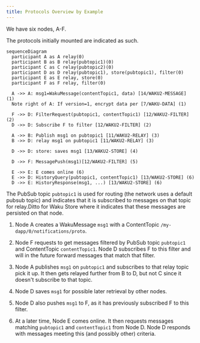 ```yaml
---
title: Protocols Overview by Example
---
```


We have six nodes, A-F.

The protocols initially mounted are indicated as such.

```mermaid
sequenceDiagram
  participant A as A relay(0)
  participant B as B relay(pubtopic1)(0)
  participant C as C relay(pubtopic2)(0)
  participant D as D relay(pubtopic1), store(pubtopic1), filter(0)
  participant E as E relay, store(0)
  participant F as F relay, filter(0)

  A ->> A: msg1=WakuMessage(contentTopic1, data) [14/WAKU2-MESSAGE] (1)
  Note right of A: If version=1, encrypt data per [7/WAKU-DATA] (1)

  F ->> D: FilterRequest(pubtopic1, contentTopic1) [12/WAKU2-FILTER] (2)
  D ->> D: Subscribe F to filter [12/WAKU2-FILTER] (2)

  A ->> B: Publish msg1 on pubtopic1 [11/WAKU2-RELAY] (3)
  B ->> D: relay msg1 on pubtopic1 [11/WAKU2-RELAY] (3)

  D ->> D: store: saves msg1 [13/WAKU2-STORE] (4)

  D ->> F: MessagePush(msg1)[12/WAKU2-FILTER] (5)

  E ->> E: E comes online (6)
  E ->> D: HistoryQuery(pubtopic1, contentTopic1) [13/WAKU2-STORE] (6)
  D ->> E: HistoryResponse(msg1, ...) [13/WAKU2-STORE] (6)

```

The PubSub topic `pubtopic1` is used for routing (the network uses a default pubsub topic) and indicates that it is subscribed to messages on that topic for relay.Ditto for Waku Store where it indicates that these messages are persisted on that node.

1. Node A creates a WakuMessage `msg1` with a ContentTopic `/my-dapp/0/notifications/proto`.

2. Node F requests to get messages filtered by PubSub topic `pubtopic1` and ContentTopic `contentTopic1`. Node D subscribes F to this filter and will in the future forward messages that match that filter.

3. Node A publishes `msg1` on `pubtopic1` and subscribes to that relay topic pick it up. It then gets relayed further from B to D, but not C since it doesn't subscribe to that topic.

4. Node D saves `msg1` for possible later retrieval by other nodes.

5. Node D also pushes `msg1` to F, as it has previously subscribed F to this filter.

6. At a later time, Node E comes online. It then requests messages matching `pubtopic1` and `contentTopic1` from Node D. Node D responds with messages meeting this (and possibly other) criteria.

